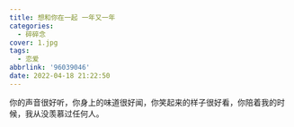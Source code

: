 ```yaml
---
title: 想和你在一起 一年又一年
categories:
  - 碎碎念
cover: 1.jpg
tags:
  - 恋爱
abbrlink: '96039046'
date: 2022-04-18 21:22:50
---
```


你的声音很好听，你身上的味道很好闻，你笑起来的样子很好看，你陪着我的时候，我从没羡慕过任何人。